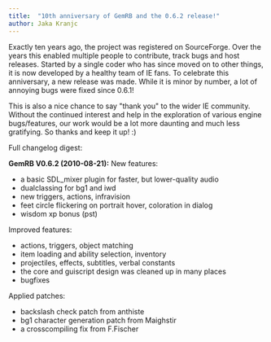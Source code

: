 ```yaml
---
title:  "10th anniversary of GemRB and the 0.6.2 release!"
author: Jaka Kranjc
---
```


Exactly ten years ago, the project was registered on SourceForge. 
Over the years this enabled multiple people to contribute, track bugs and host releases. 
Started by a single coder who has since moved on to other things, it is now developed by a healthy team of IE fans.
To celebrate this anniversary, a new release was made. While it is minor by number, a lot of annoying bugs were
fixed since 0.6.1!

This is also a nice chance to say "thank you" to the wider IE community. 
Without the continued interest and help in the exploration of various engine bugs/features, 
our work would be a lot more daunting and much less gratifying. So thanks and keep it up! :)

Full changelog digest:

**GemRB V0.6.2 (2010-08-21):**
New features:
- a basic SDL_mixer plugin for faster, but lower-quality audio
- dualclassing for bg1 and iwd
- new triggers, actions, infravision
- feet circle flickering on portrait hover, coloration in dialog
- wisdom xp bonus (pst)

Improved features:
- actions, triggers, object matching
- item loading and ability selection, inventory
- projectiles, effects, subtitles, verbal constants
- the core and guiscript design was cleaned up in many places
- bugfixes

Applied patches:
- backslash check patch from anthiste
- bg1 character generation patch from Maighstir
- a crosscompiling fix from F.Fischer
